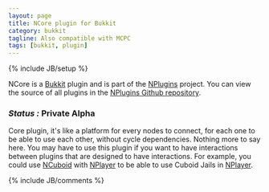 ```yaml
---
layout: page
title: NCore plugin for Bukkit
category: bukkit
tagline: Also compatible with MCPC
tags: [bukkit, plugin]
---
```

{% include JB/setup %}

NCore is a [Bukkit][] plugin and is part of the [NPlugins][] project.
You can view the source of all plugins in the [NPlugins Github repository][].

### *Status :* Private Alpha

Core plugin, it's like a platform for every nodes to connect, for each one to be able to use each other, without cycle dependencies.
Nothing more to say here. You may have to use this plugin if you want to have interactions between plugins that are designed to have interactions.
For example, you could use [NCuboid][] with [NPlayer][] to be able to use Cuboid Jails in [NPlayer][].

{% include JB/comments %}

<!--- Under this lines are links defined --->
[Bukkit]: http://bukkit.org "Bukkit Forums"

[NPlugins]: /bukkit/NPlugins.html "NPlugins project page"
[NPlugins Github repository]: https://github.com/Ribesg/NPlugins "NPlugins Github repository"

[NCuboid]: /bukkit/NCuboid.html "NCuboid dedicated page"
[NPlayer]: /bukkit/NPlayer.html "NPlayer dedicated page"